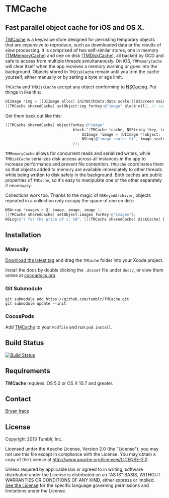# TMCache #

## Fast parallel object cache for iOS and OS X. ##

[TMCache](TMCache/TMCache.h) is a key/value store designed for persisting temporary objects that are expensive to reproduce, such as downloaded data or the results of slow processing. It is comprised of two self-similar stores, one in memory ([TMMemoryCache](TMCache/TMMemoryCache.h)) and one on disk ([TMDiskCache](TMCache/TMDiskCache.h)), all backed by GCD and safe to access from multiple threads simultaneously. On iOS, `TMMemoryCache` will clear itself when the app receives a memory warning or goes into the background. Objects stored in `TMDiskCache` remain until you trim the cache yourself, either manually or by setting a byte or age limit.

`TMCache` and `TMDiskCache` accept any object conforming to [NSCoding](https://developer.apple.com/library/ios/#documentation/Cocoa/Reference/Foundation/Protocols/NSCoding_Protocol/Reference/Reference.html). Put things in like this:

```objective-c
UIImage *img = [[UIImage alloc] initWithData:data scale:[[UIScreen mainScreen] scale]];
[[TMCache sharedCache] setObject:img forKey:@"image" block:nil]; // returns immediately
```
    
Get them back out like this:

```objective-c
[[TMCache sharedCache] objectForKey:@"image"
                              block:^(TMCache *cache, NSString *key, id object) {
                                  UIImage *image = (UIImage *)object;
                                  NSLog(@"image scale: %f", image.scale);
                              }];
```
                                  
`TMMemoryCache` allows for concurrent reads and serialized writes, while `TMDiskCache` serializes disk access across all instances in the app to increase performance and prevent file contention. `TMCache` coordinates them so that objects added to memory are available immediately to other threads while being written to disk safely in the background. Both caches are public properties of `TMCache`, so it's easy to manipulate one or the other separately if necessary.

Collections work too. Thanks to the magic of `NSKeyedArchiver`, objects repeated in a collection only occupy the space of one on disk:

```objective-c
NSArray *images = @[ image, image, image ];
[[TMCache sharedCache] setObject:images forKey:@"images"];
NSLog(@"3 for the price of 1: %d", [[[TMCache sharedCache] diskCache] byteCount]);
```

## Installation  ##

### Manually ####

[Download the latest tag](https://github.com/tumblr/TMCache/tags) and drag the `TMCache` folder into your Xcode project.

Install the docs by double clicking the `.docset` file under `docs/`, or view them online at [cocoadocs.org](http://cocoadocs.org/docsets/TMCache/)

### Git Submodule ###

    git submodule add https://github.com/tumblr/TMCache.git
    git submodule update --init

### CocoaPods ###

Add [TMCache](http://cocoapods.org/?q=name%3ATMCache) to your `Podfile` and run `pod install`.

## Build Status ##

[![Build Status](https://travis-ci.org/tumblr/TMCache.png?branch=master)](https://travis-ci.org/tumblr/TMCache)

## Requirements ##

__TMCache__ requires iOS 5.0 or OS X 10.7 and greater.

## Contact ##

[Bryan Irace](mailto:bryan@tumblr.com)

## License ##

Copyright 2013 Tumblr, Inc.

Licensed under the Apache License, Version 2.0 (the "License"); you may not use this file except in compliance with the License. You may obtain a copy of the License at http://www.apache.org/licenses/LICENSE-2.0

Unless required by applicable law or agreed to in writing, software distributed under the License is distributed on an "AS IS" BASIS, WITHOUT WARRANTIES OR CONDITIONS OF ANY KIND, either express or implied. [See the License](LICENSE.txt) for the specific language governing permissions and limitations under the License.
